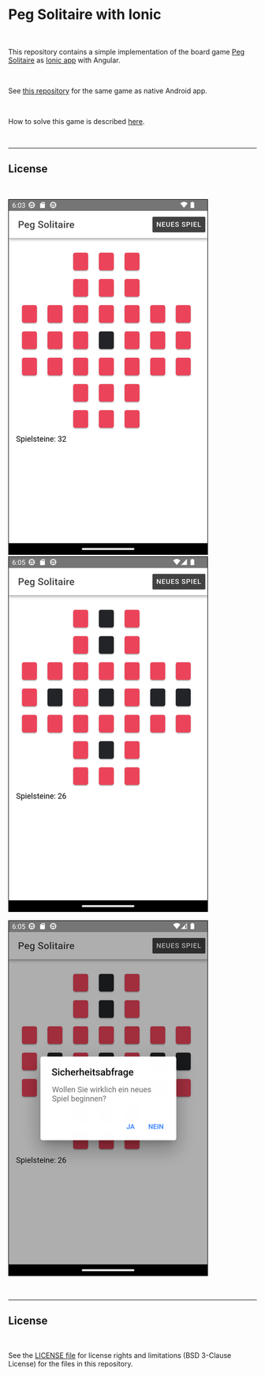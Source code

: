 # Peg Solitaire with Ionic #

<br>

This repository contains a simple implementation of the board game [Peg Solitaire](https://en.wikipedia.org/wiki/Peg_solitaire)
as [Ionic app](https://ionicframework.com/) with Angular.

<br>

See [this repository](https://github.com/MDecker-MobileComputing/Android_PegSolitaire) for the same game as native Android app.

<br>

How to solve this game is described [here](https://www.wikihow.com/Win-the-Peg-Solitaire-Game-(English-Board)).

<br>

----

## License ##

<br>

![Screenshot 1](screenshot_1.png)  &nbsp; ![Screenshot 2](screenshot_2.png)

![Screenshot 3](screenshot_3.png)

<br>

----

## License ##

<br>

See the [LICENSE file](LICENSE.md) for license rights and limitations (BSD 3-Clause License) for the files in this repository.

<br>
